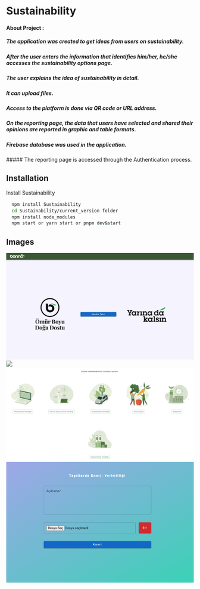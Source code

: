 # Sustainability

#### About Project : 
##### The application was created to get ideas from users on sustainability.
##### After the user enters the information that identifies him/her, he/she accesses the sustainability options page.
##### The user explains the idea of sustainability in detail.
##### It can upload files.
##### Access to the platform is done via QR code or URL address.
##### On the reporting page, the data that users have selected and shared their opinions are reported in graphic and table formats.
##### Firebase database was used in the application.
##### The reporting page is accessed through the Authentication process.


## Installation

Install Sustainability

```bash
  npm install Sustainability
  cd Sustainability/current_version folder
  npm install node_modules
  npm start or yarn start or pnpm dev&start
```


## Images
![](./pictures/homePage.png)
![](./pictures/kendiniTanıt.png)
![](./pictures/secenek.png)
![](./pictures/veriGirisi.png)
